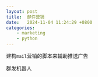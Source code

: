 ```yaml
---
layout: post
title:  邮件营销
date:   2024-11-04 11:24:29 +0800
categories: 
    - marketing
    - python
---
```


建构`mail`营销的脚本来辅助推送广告

群发机器人